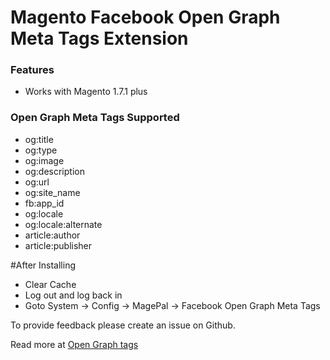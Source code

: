 Magento Facebook Open Graph Meta Tags Extension
===================


### Features
- Works with Magento 1.7.1 plus

### Open Graph Meta Tags Supported

-  og:title
-  og:type
-  og:image
-  og:description
-  og:url
-  og:site_name
-  fb:app_id
-  og:locale
-  og:locale:alternate
-  article:author
-  article:publisher

#After Installing

- Clear Cache
- Log out and log back in
- Goto System -> Config -> MagePal -> Facebook Open Graph Meta Tags

To provide feedback please create an issue on Github.

Read more at [Open Graph tags](https://developers.facebook.com/docs/sharing/best-practices) 